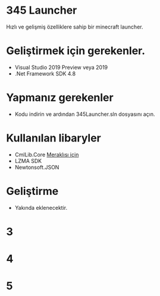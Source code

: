 # 345 Launcher

Hızlı ve gelişmiş özelliklere sahip bir minecraft launcher.

# Geliştirmek için gerekenler.

- Visual Studio 2019 Preview veya 2019
- .Net Framework SDK 4.8

# Yapmanız gerekenler
- Kodu indirin ve ardından 345Launcher.sln dosyasını açın.

# Kullanılan libaryler

-  CmlLib.Core [Meraklısı için](https://www.github.com/CmlLib/CmlLib.Core)
-  LZMA SDK
-  Newtonsoft.JSON

# Geliştirme

- Yakında eklenecektir.

# 3
# 4
# 5
